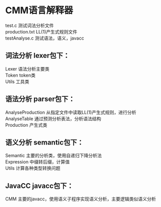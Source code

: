 # CMM语言解释器

test.c 测试词法分析文件  
production.txt LL(1)产生式规则文件  
testAnalyse.c 测试语法，语义，javacc

## 词法分析 lexer包下：
Lexer 语法分析主要类  
Token token类  
Utils 工具类  

## 语法分析 parser包下：
AnalyseProduction 从指定文件中读取LL(1)产生式规则，进行分析  
AnalyseTable 通过预测分析表法，分析语法结构  
Production 产生式类

## 语义分析 semantic包下：
Semantic 主要的分析类，使用自递归下降分析法  
Expression 中缀转后缀，计算值  
Utils 计算各种类型转换问题

## JavaCC javacc包下：
CMM 主要的javacc，使用语义子程序实现语义分析，主要逻辑类似语义分析  